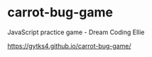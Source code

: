 # carrot-bug-game
 JavaScript practice game  - Dream Coding Ellie


https://gytks4.github.io/carrot-bug-game/
